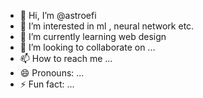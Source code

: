 - 👋 Hi, I’m @astroefi
- 👀 I’m interested in ml , neural network etc.
- 🌱 I’m currently learning web design
- 💞️ I’m looking to collaborate on ...
- 📫 How to reach me ...
- 😄 Pronouns: ...
- ⚡ Fun fact: ...

<!---
astroefi/astroefi is a ✨ special ✨ repository because its `README.md` (this file) appears on your GitHub profile.
You can click the Preview link to take a look at your changes.
--->
